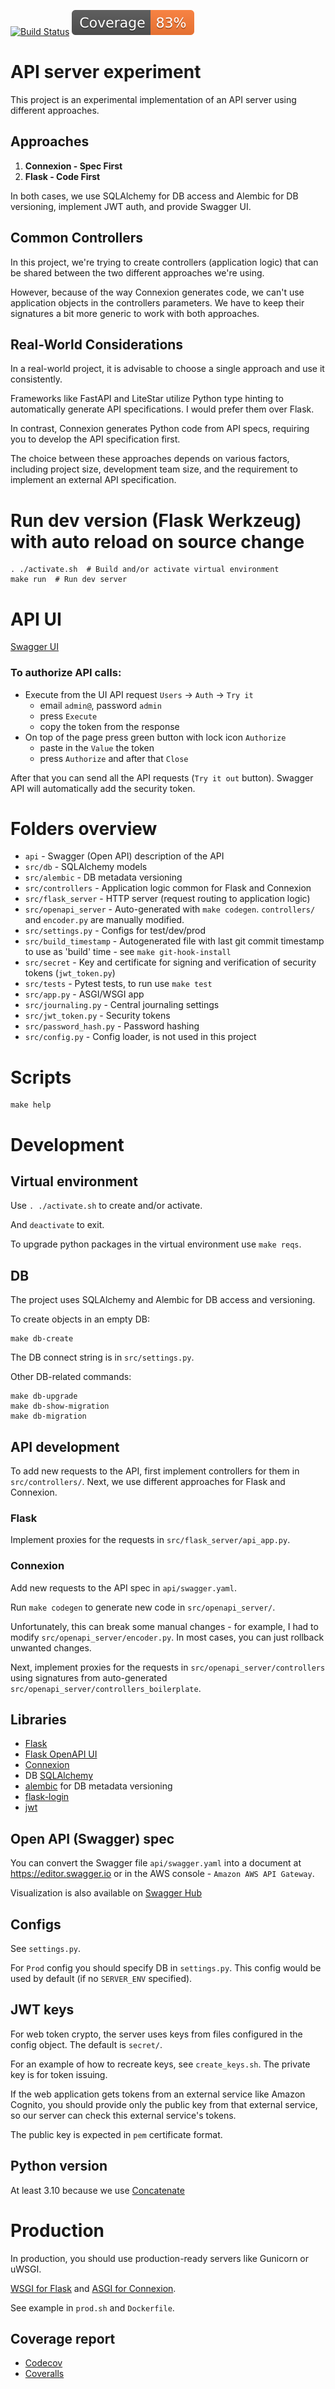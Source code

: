 [![Build Status](https://github.com/andgineer/api-db-prototype/workflows/ci/badge.svg)](https://github.com/andgineer/api-db-prototype/actions)
[![Coverage](https://raw.githubusercontent.com/andgineer/api-db-prototype/python-coverage-comment-action-data/badge.svg)](https://htmlpreview.github.io/?https://github.com/andgineer/api-db-prototype/blob/python-coverage-comment-action-data/htmlcov/index.html)
# API server experiment

This project is an experimental implementation of an API server using different approaches.

## Approaches

1. **Connexion - Spec First**
2. **Flask - Code First**

In both cases, we use SQLAlchemy for DB access and Alembic for DB versioning, implement JWT auth,
and provide Swagger UI.

## Common Controllers

In this project, we're trying to create controllers (application logic)
that can be shared between the two different approaches we're using.

However, because of the way Connexion generates code, we can't use application objects in the
controllers parameters. We have to keep their signatures a bit more generic to work with both
approaches.

## Real-World Considerations

In a real-world project, it is advisable to choose a single approach and use it consistently.

Frameworks like FastAPI and LiteStar utilize Python type hinting to automatically generate
API specifications. I would prefer them over Flask.

In contrast, Connexion generates Python code from API specs, requiring you to develop the API
specification first.

The choice between these approaches depends on various factors, including project size, development team size,
and the requirement to implement an external API specification.

# Run dev version (Flask Werkzeug) with auto reload on source change

    . ./activate.sh  # Build and/or activate virtual environment
    make run  # Run dev server

# API UI
[Swagger UI](http://127.0.0.1:5000/ui)

### To authorize API calls:
- Execute from the UI API request `Users` -> `Auth` -> `Try it`
  - email `admin@`, password `admin`
  - press `Execute`
  - copy the token from the response
- On top of the page press green button with lock icon `Authorize`
  - paste in the `Value` the token
  - press `Authorize` and after that `Close`

After that you can send all the API requests (`Try it out` button).
Swagger API will automatically add the security token.

# Folders overview

* `api` - Swagger (Open API) description of the API
* `src/db` - SQLAlchemy models
* `src/alembic` - DB metadata versioning
* `src/controllers` - Application logic common for Flask and Connexion
* `src/flask_server` - HTTP server (request routing to application logic)
* `src/openapi_server` - Auto-generated with `make codegen`.
`controllers/` and `encoder.py` are manually modified.
* `src/settings.py` - Configs for test/dev/prod
* `src/build_timestamp` - Autogenerated file with last git commit timestamp to use as 'build' time - see `make git-hook-install`
* `src/secret` - Key and certificate for signing and verification of security tokens (`jwt_token.py`)
* `src/tests` - Pytest tests, to run use `make test`
* `src/app.py` - ASGI/WSGI app
* `src/journaling.py` - Central journaling settings
* `src/jwt_token.py` - Security tokens
* `src/password_hash.py` - Password hashing
* `src/config.py` - Config loader, is not used in this project

# Scripts

    make help

# Development

## Virtual environment

Use `. ./activate.sh` to create and/or activate.

And `deactivate` to exit.

To upgrade python packages in the virtual environment use `make reqs`.

## DB

The project uses SQLAlchemy and Alembic for DB access and versioning.

To create objects in an empty DB:

    make db-create

The DB connect string is in `src/settings.py`.

Other DB-related commands:

    make db-upgrade
    make db-show-migration
    make db-migration

## API development
To add new requests to the API, first implement controllers for them in `src/controllers/`.
Next, we use different approaches for Flask and Connexion.

### Flask
Implement proxies for the requests in `src/flask_server/api_app.py`.

### Connexion
Add new requests to the API spec in `api/swagger.yaml`.

Run `make codegen` to generate new code in `src/openapi_server/`.

Unfortunately, this can break some manual changes - for example, I had to
modify `src/openapi_server/encoder.py`. In most cases, you can just rollback unwanted changes.

Next, implement proxies for the requests in `src/openapi_server/controllers`
using signatures from auto-generated `src/openapi_server/controllers_boilerplate`.

## Libraries

* [Flask](https://flask.palletsprojects.com/en/3.0.x/)
* [Flask OpenAPI UI](https://github.com/sveint/flask-swagger-ui)
* [Connexion](https://connexion.readthedocs.io/en/latest/index.html)
* DB [SQLAlchemy](http://wiki.python.su/%D0%94%D0%BE%D0%BA%D1%83%D0%BC%D0%B5%D0%BD%D1%82%D0%B0%D1%86%D0%B8%D0%B8/SQLAlchemy)
* [alembic](https://pypi.org/project/alembic/) for DB metadata versioning
* [flask-login](https://flask-login.readthedocs.io/en/latest/)
* [jwt](https://realpython.com/token-based-authentication-with-flask/)


## Open API (Swagger) spec

You can convert the Swagger file `api/swagger.yaml` into a document at
https://editor.swagger.io or in the AWS console - `Amazon AWS API Gateway`.

Visualization is also available on [Swagger Hub](https://app.swaggerhub.com/apis/andgineer/api-db-prototype/1.0-oas3)

## Configs

See `settings.py`.

For `Prod` config you should specify DB in `settings.py`.
This config would be used by default (if no `SERVER_ENV` specified).

## JWT keys

For web token crypto, the server uses keys from files configured in the config
object.
The default is `secret/`.

For an example of how to recreate keys, see `create_keys.sh`.
The private key is for token issuing.

If the web application gets tokens from an external service
like Amazon Cognito, you should provide only the public key from that
external service, so our server can check this external service's tokens.

The public key is expected in `pem` certificate format.

## Python version

At least 3.10 because we use [Concatenate](https://peps.python.org/pep-0612/)

# Production

In production, you should use production-ready servers like
Gunicorn or uWSGI.

[WSGI for Flask](https://flask.palletsprojects.com/en/3.0.x/deploying/) and
[ASGI for Connexion](https://connexion.readthedocs.io/en/latest/quickstart.html#running-your-application).

See example in `prod.sh` and `Dockerfile`.

## Coverage report
* [Codecov](https://app.codecov.io/gh/andgineer/api-db-prototype/tree/master/src)
* [Coveralls](https://coveralls.io/github/andgineer/api-db-prototype)

